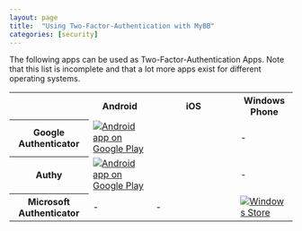 ```yaml
---
layout: page
title:  "Using Two-Factor-Authentication with MyBB"
categories: [security]
---
```


The following apps can be used as Two-Factor-Authentication Apps. Note that this list is incomplete and that a lot more apps exist for different operating systems.

<table>
	<tr>
		<th></th>
		<th>Android</th>
		<th>iOS</th>
		<th>Windows Phone</th>
	</tr>
	<tr>
		<th>Google Authenticator</th>
		<td><a href="https://play.google.com/store/apps/details?id=com.google.android.apps.authenticator2"><img alt="Android app on Google Play" src="https://developer.android.com/images/brand/en_app_rgb_wo_45.png" /></a></td>
		<td><a href="https://itunes.apple.com/gb/app/google-authenticator/id388497605?mt=8&uo=4" target="itunes_store" style="display:inline-block;overflow:hidden;background:url(https://linkmaker.itunes.apple.com/htmlResources/assets/en_us//images/web/linkmaker/badge_appstore-lrg.png) no-repeat;width:135px;height:40px;@media only screen{background-image:url(https://linkmaker.itunes.apple.com/htmlResources/assets/en_us//images/web/linkmaker/badge_appstore-lrg.svg);}"></a></td>
		<td>-</td>
	</tr>
	<tr>
		<th>Authy</th>
		<td><a href="https://play.google.com/store/apps/details?id=com.authy.authy"><img alt="Android app on Google Play" src="https://developer.android.com/images/brand/en_app_rgb_wo_45.png" /></a></td>
		<td><a href="https://itunes.apple.com/gb/app/authy/id494168017?mt=8&uo=4" target="itunes_store" style="display:inline-block;overflow:hidden;background:url(https://linkmaker.itunes.apple.com/htmlResources/assets/en_us//images/web/linkmaker/badge_appstore-lrg.png) no-repeat;width:135px;height:40px;@media only screen{background-image:url(https://linkmaker.itunes.apple.com/htmlResources/assets/en_us//images/web/linkmaker/badge_appstore-lrg.svg);}"></a></td>
		<td>-</td>
	</tr>
	<tr>
		<th>Microsoft Authenticator</th>
		<td>-</td>
		<td>-</td>
		<td><a href="https://www.microsoft.com/en-us/store/apps/authenticator/9wzdncrfj3rj"><img src="/images/windows-store.png" alt="Windows Store" /></a></td>
	</tr>
</table>
